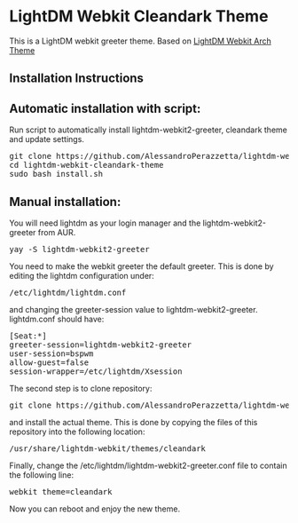 LightDM Webkit Cleandark Theme
===========================

This is a LightDM webkit greeter theme. Based on [LightDM Webkit Arch Theme](https://github.com/shosca/lightdm-webkit-archlinux-theme)

Installation Instructions
-------------------------

## Automatic installation with script:

Run script to automatically install lightdm-webkit2-greeter, cleandark theme and update settings.

<pre>
git clone https://github.com/AlessandroPerazzetta/lightdm-webkit-cleandark-theme.git
cd lightdm-webkit-cleandark-theme
sudo bash install.sh
</pre>

## Manual installation:

You will need lightdm as your login manager and the lightdm-webkit2-greeter from AUR.

<pre>
yay -S lightdm-webkit2-greeter
</pre>

You need to make the webkit greeter the default greeter. This is done by editing the lightdm configuration under:

<pre>
/etc/lightdm/lightdm.conf
</pre>

and changing the greeter-session value to lightdm-webkit2-greeter. lightdm.conf should have:

<pre>
[Seat:*]
greeter-session=lightdm-webkit2-greeter
user-session=bspwm
allow-guest=false
session-wrapper=/etc/lightdm/Xsession
</pre>

The second step is to clone repository:

<pre>
git clone https://github.com/AlessandroPerazzetta/lightdm-webkit-cleandark-theme.git
</pre>

and install the actual theme. This is done by copying the files of this repository into the following location:

<pre>
/usr/share/lightdm-webkit/themes/cleandark
</pre>

Finally, change the /etc/lightdm/lightdm-webkit2-greeter.conf file to contain the following line:

<pre>
webkit_theme=cleandark
</pre>

Now you can reboot and enjoy the new theme.

